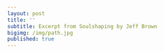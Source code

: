 ```yaml
---
layout: post
title: ''
subtitle: Excerpt from Soulshaping by Jeff Brown
bigimg: /img/path.jpg
published: true
---
```



